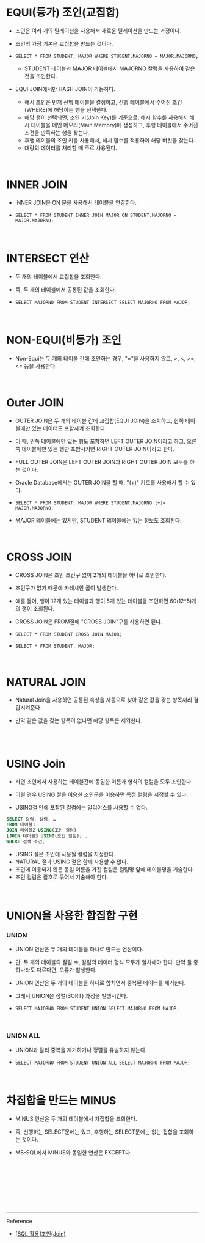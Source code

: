 # EQUI(등가) 조인(교집합)

- 조인은 여러 개의 릴레이션을 사용해서 새로운 릴레이션을 만드는 과정이다.

- 조인의 가장 기본은 교집합을 만드는 것이다.

- ``` SELECT * FROM STUDENT, MAJOR WHERE STUDENT.MAJORNO = MAJOR.MAJORNO; ```
  - STUDENT 테이블과 MAJOR 테이블에서 MAJORNO 칼럼을 사용하여 같은 것을 조인한다.
  
- EQUI JOIN에서만 HASH JOIN이 가능하다.
  - 해시 조인은 먼저 선행 테이블을 결정하고, 선행 테이블에서 주어진 조건(WHERE)에 해당하는 행을 선택한다.
  - 해당 행이 선택되면, 조인 키(Join Key)를 기준으로, 해시 함수를 사용해서 해시 테이블을 메인 메모리(Main Memory)에 생성하고, 후행 테이블에서 주어진 조건을 만족하는 행을 찾는다.
  - 후행 테이블의 조인 키를 사용해서, 해시 함수를 적용하여 해당 버킷을 찾는다.
  - 대량의 데이터를 처리할 때 주로 사용된다.

<br/>

# INNER JOIN

- INNER JOIN은 ON 문을 사용해서 테이블을 연결한다.

-  ```SELECT * FROM STUDENT INNER JOIN MAJOR ON STUDENT.MAJORNO = MAJOR.MAJORNO;```

<br/>

# INTERSECT 연산

- 두 개의 테이블에서 교집합을 조회한다.

- 즉, 두 개의 테이블에서 공통된 값을 조회한다.

- ```SELECT MAJORNO FROM STUDENT INTERSECT SELECT MAJORNO FROM MAJOR;```

<br/>

#  NON-EQUI(비등가) 조인

- Non-Equi는 두 개의 테이블 간에 조인하는 경우, "="을 사용하지 않고, >, <, >=, <= 등을 사용한다.

<br/>

# Outer JOIN

- OUTER JOIN은 두 개의 테이블 간에 교집합(EQUI JOIN)을 조회하고, 한쪽 테이블에만 있는 데이터도 포함시켜 조회한다.

- 이 때, 왼쪽 테이블에만 있는 행도 포함하면 LEFT OUTER JOIN이라고 하고, 오른쪽 테이블에만 있는 행만 포함시키면 RIGHT OUTER JOIN이라고 한다.

- FULL OUTER JOIN은 LEFT OUTER JOIN과 RIGHT OUTER JOIN 모두를 하는 것이다.

- Oracle Database에서는 OUTER JOIN을 할 때, "(+)" 기호를 사용해서 할 수 있다.

-  ```SELECT * FROM STUDENT, MAJOR WHERE STUDENT.MAJORNO (+)= MAJOR.MAJORNO;```

- MAJOR 테이블에는 있지만, STUDENT 테이블에는 없는 정보도 조회된다.

<br/>

# CROSS JOIN

- CROSS JOIN은 조인 조건구 없이 2개의 테이블을 하나로 조인한다.

- 조인구가 없기 때문에 카테시안 곱이 발생한다.

- 예를 들어, 행이 12개 있는 테이블과 행이 5개 있는 테이블을 조인하면 60(12*5)개의 행이 조회된다.

- CROSS JOIN은 FROM절에 "CROSS JOIN"구를 사용하면 된다.

- ```SELECT * FROM STUDENT CROSS JOIN MAJOR;```
-  ```SELECT * FROM STUDENT, MAJOR;```

<br/>

# NATURAL JOIN

- Natural Join을 사용하면 공통된 속성을 자동으로 찾아 같은 값을 갖는 항목끼리 결합시켜준다.
  
- 만약 같은 값을 갖는 항목이 없다면 해당 항목은 제외한다.




<br/>

<br/>

# USING Join

- 자연 조인에서 사용하는 테이블간에 동일한 이름과 형식의 컬럼을 모두 조인한다

- 이럴 경우 USING 절을 이용한 조인문을 이용하면 특정 컬럼을 지정할 수 있다.

- USING절 안에 포함된 컬럼에는 알리야스를 사용할 수 없다.

```sql
SELECT 컬럼, 컬럼, …
FROM 테이블1
JOIN 테이블2 USING(조인 컬럼)
[JOIN 테이블3 USING(조인 컬럼)] …
WHERE 검색 조건;
```

- USING 절은 조인에 사용될 컬럼을 지정한다.
- NATURAL 절과 USING 절은 함께 사용할 수 없다.
- 조인에 이용되지 않은 동일 이름을 가진 컬럼은 컬럼명 앞에 테이블명을 기술한다.
- 조인 컬럼은 괄호로 묶어서 기술해야 한다.

<br/>

# UNION을 사용한 합집합 구현

### UNION

- UNION 연산은 두 개의 테이블을 하나로 만드는 연산이다.

- 단, 두 개의 테이블의 칼럼 수, 칼럼의 데이터 형식 모두가 일치해야 한다. 만약 둘 중 하나라도 다르다면, 오류가 발생한다.

- UNION 연산은 두 개의 테이블을 하나로 합치면서 중복된 데이터를 제거한다.

- 그래서 UNION은 정렬(SORT) 과정을 발생시킨다.

- ```SELECT MAJORNO FROM STUDENT UNION SELECT MAJORNO FROM MAJOR;```

<br/>

### UNION ALL

- UNION과 달리 중복을 제거하거나 정렬을 유발하지 않는다.

- ```SELECT MAJORNO FROM STUDENT UNION ALL SELECT MAJORNO FROM MAJOR;```

<br/>

# 차집합을 만드는 MINUS

- MINUS 연산은 두 개의 테이블에서 차집합을 조회한다.

- 즉, 선행하는 SELECT문에는 있고, 후행하는 SELECT문에는 없는 집합을 조회하는 것이다.

- MS-SQL에서 MINUS와 동일한 연산은 EXCEPT다.



<br/><br/><br/><br/><br/><br/><br/>


---
Reference

- [[SQL 활용]조인(Join)](https://velog.io/@yewon-july/Join)